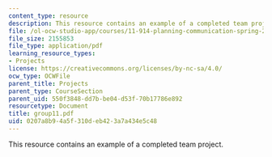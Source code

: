 ```yaml
---
content_type: resource
description: This resource contains an example of a completed team project.
file: /ol-ocw-studio-app/courses/11-914-planning-communication-spring-2007/0207a8b94a5f310deb423a7a434e5c48_group11.pdf
file_size: 2155853
file_type: application/pdf
learning_resource_types:
- Projects
license: https://creativecommons.org/licenses/by-nc-sa/4.0/
ocw_type: OCWFile
parent_title: Projects
parent_type: CourseSection
parent_uid: 550f3848-dd7b-be04-d53f-70b17786e892
resourcetype: Document
title: group11.pdf
uid: 0207a8b9-4a5f-310d-eb42-3a7a434e5c48
---
```

This resource contains an example of a completed team project.